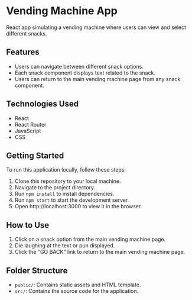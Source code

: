 # Vending Machine App

React app simulating a vending machine where users can view and select different snacks.

## Features

- Users can navigate between different snack options.
- Each snack component displays text related to the snack.
- Users can return to the main vending machine page from any snack component.

## Technologies Used

- React
- React Router
- JavaScript
- CSS

## Getting Started 

To run this application locally, follow these steps:

1. Clone this repository to your local machine.
2. Navigate to the project directory.
3. Run `npm install` to install dependencies.
4. Run `npm start` to start the development server.
5. Open http://localhost:3000 to view it in the browser.

## How to Use

1. Click on a snack option from the main vending machine page.
2. Die laughing at the text or pun displayed.
3. Click the "GO BACK" link to return to the main vending machine page.

## Folder Structure

- `public/`: Contains static assets and HTML template.
- `src/`: Contains the source code for the application.